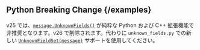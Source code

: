 ## Python Breaking Change {/examples}

v25 では、[`message.UnknownFields()`](https://googleapis.dev/python/protobuf/latest/google/protobuf/message.html#google.protobuf.message.Message.UnknownFields) が純粋な Python および C++ 拡張機能で非推奨となります。v26 で削除されます。代わりに `unknown_fields.py` での新しい [`UnknownFieldSet(message)`](https://googleapis.dev/python/protobuf/latest/google/protobuf/unknown_fields.html) サポートを使用してください。
